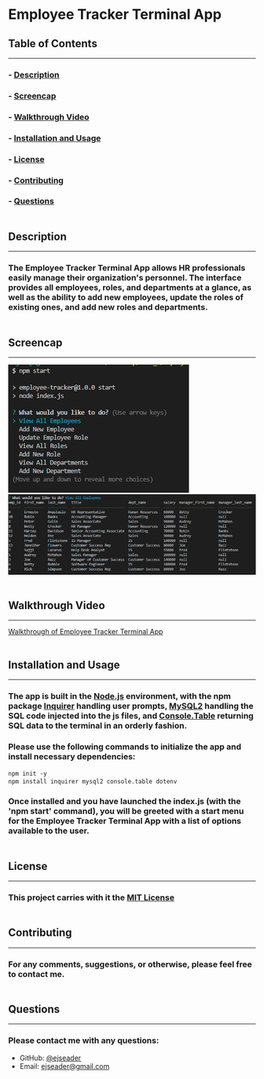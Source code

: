 # Employee Tracker Terminal App

## Table of Contents
---
### - [Description](#description)
### - [Screencap](#screencap)
### - [Walkthrough Video](#walkthrough)
### - [Installation and Usage](#installation)
### - [License](#license)
### - [Contributing](#contributing)
### - [Questions](#questions)<br><br>

## Description
---
### The Employee Tracker Terminal App allows HR professionals easily manage their organization's personnel. The interface provides all employees, roles, and departments at a glance, as well as the ability to add new employees, update the roles of existing ones, and add new roles and departments. <br><br>

## Screencap
---
![Screencap 1 of Employee Tracker Terminal App](/images/screencap1.png)
![Screencap 2 of Employee Tracker Terminal App](/images/screencap2.png)<br><br>

## Walkthrough Video
---
[Walkthrough of Employee Tracker Terminal App](https://drive.google.com/file/d/11sJnhix3fBCq8jIb9IBdTuu1l5Gg69Wa/view)<br><br>

## Installation and Usage
---
### The app is built in the [Node.js](https://nodejs.org/en/download/) environment, with the npm package [Inquirer](https://www.npmjs.com/package/inquirer) handling user prompts, [MySQL2](https://www.npmjs.com/package/mysql2) handling the SQL code injected into the js files, and [Console.Table](https://www.npmjs.com/package/console.table) returning SQL data to the terminal in an orderly fashion. 

### Please use the following commands to initialize the app and install necessary dependencies:
```
npm init -y 
npm install inquirer mysql2 console.table dotenv
```

### Once installed and you have launched the index.js (with the 'npm start' command), you will be greeted with a start menu for the Employee Tracker Terminal App with a list of options available to the user. <br><br>

## License
---
### This project carries with it the [MIT License](https://opensource.org/licenses/MIT)<br><br>

## Contributing
---
### For any comments, suggestions, or otherwise, please feel free to contact me.<br><br>

## Questions
---
### Please contact me with any questions:
<ul>
<li>GitHub: <a href="https://github.com/ejseader">@ejseader</a></li>
<li>Email: <a href="mailto:ejseader@gmail.com">ejseader@gmail.com</a></li>
</ul>
